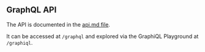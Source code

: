 ## GraphQL API

The API is documented in the [api.md file](api.md).

It can be accessed at `/graphql` and explored via the GraphiQL Playground at `/graphiql`.